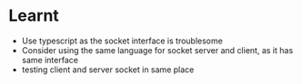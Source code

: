 # Learnt 
- Use typescript as the socket interface is troublesome 
- Consider using the same language for socket server and client, as it has same interface 
- testing client and server socket in same place